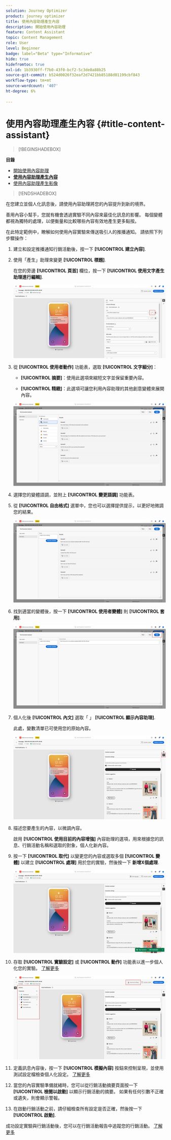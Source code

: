 ```yaml
---
solution: Journey Optimizer
product: journey optimizer
title: 使用內容助理產生內容
description: 開始使用內容助理
feature: Content Assistant
topic: Content Management
role: User
level: Beginner
badge: label="Beta" type="Informative"
hide: true
hidefromtoc: true
exl-id: 1b3930ff-f7b0-43f0-bcf2-5c3de0a88b25
source-git-commit: b524d0026f32eaf2d7421bb85188d01199cbf843
workflow-type: tm+mt
source-wordcount: '407'
ht-degree: 6%

---
```


# 使用內容助理產生內容 {#title-content-assistant}

>[!BEGINSHADEBOX]

**目錄**

* [開始使用內容助理](gs-generative.md)
* **[使用內容助理產生內容](generative-content.md)**
* [使用內容助理產生影像](generative-image.md)

>[!ENDSHADEBOX]

在您建立並個人化訊息後，請使用內容助理將您的內容提升到新的境界。

善用內容小幫手，您就有機會透過實驗不同內容來最佳化訊息的影響。 每個變體都視為獨特的處理，以便衡量和比較哪些內容有效地產生更多點按。

在此特定範例中，瞭解如何使用內容實驗來傳送吸引人的推播通知。 請依照下列步驟操作：

1. 建立和設定推播通知行銷活動後，按一下 **[!UICONTROL 建立內容]**.

1. 使用「產生」助理來變更 **[!UICONTROL 標題]**.

   在您的旁邊 **[!UICONTROL 頁首]** 欄位，按一下 **[!UICONTROL 使用文字產生助理進行編輯]**.

   ![](assets/gen-ai-title-1.png)

1. 從 **[!UICONTROL 使用者動作]** 功能表，選取 **[!UICONTROL 文字細分]**：

   * **[!UICONTROL 摘要]**：使用此選項來縮短文字並保留重要內容。

   * **[!UICONTROL 精緻]**：此選項可讓您利用內容助理的其他創意變體來展開內容。

   ![](assets/gen-ai-title-2.png)

1. 選擇您的變體語調，並附上 **[!UICONTROL 變更語調]** 功能表。

1. 從 **[!UICONTROL 自由格式]** 選單中，您也可以選擇提供提示，以更好地微調您的結果。

   ![](assets/gen-ai-title-3.png)

1. 找到適當的變體後，按一下 **[!UICONTROL 使用者變體]** 則 **[!UICONTROL 套用]**.

   ![](assets/gen-ai-title-4.png)

1. 個人化後 **[!UICONTROL 內文]** 選取「 」 **[!UICONTROL 顯示內容助理]**.

   此處，變數清單已可使用您的原始內容。

   ![](assets/gen-ai-title-5.png)

1. 描述您要產生的內容，以微調內容。

   啟用 **[!UICONTROL 使用目前的內容增強]** 內容助理的選項，用來根據您的訊息、行銷活動名稱和選取的對象，個人化新內容。

1. 按一下 **[!UICONTROL 取代]** 以變更您的內容或選取多個 **[!UICONTROL 變體]** 以建立 **[!UICONTROL 處理]** 用於您的實驗，然後按一下 **新增X個處理**.

   ![](assets/gen-ai-title-6.png)

1. 存取 **[!UICONTROL 實驗設定]** 或 **[!UICONTROL 動作]** 功能表以進一步個人化您的實驗。 [了解更多](../campaigns/content-experiment.md)

   ![](assets/gen-ai-title-7.png)

1. 定義訊息內容後，按一下 **[!UICONTROL 模擬內容]** 按鈕來控制呈現，並使用測試設定檔檢查個人化設定。 [了解更多](../email/preview.md)

1. 當您的內容實驗準備就緒時，您可以從行銷活動摘要頁面按一下 **[!UICONTROL 檢閱以啟動]** 以顯示行銷活動的摘要。 如果有任何引數不正確或遺失，則會顯示警報。

1. 在啟動行銷活動之前，請仔細檢查所有設定是否正確，然後按一下 **[!UICONTROL 啟動]**.

成功設定實驗與行銷活動後，您可以在行銷活動報告中追蹤您的行銷活動。 [了解更多](../reports/campaign-global-report.md#experimentation-report)
